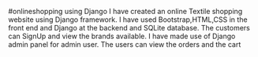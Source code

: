 #onlineshopping using Django
I have created an online Textile shopping website using Django framework. 
I have used Bootstrap,HTML,CSS in the front end and Django at the backend and SQLite database.
The customers can SignUp and view the brands available. I have made use of Django admin panel for admin user. 
The users can view the orders and the cart
